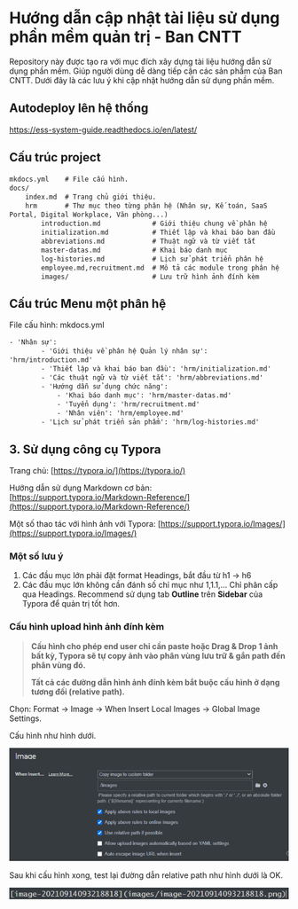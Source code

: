 # Hướng dẫn cập nhật tài liệu sử dụng phần mềm quản trị - Ban CNTT

Repository này được tạo ra với mục đích xây dựng tài liệu hướng dẫn sử dụng phần mềm. Giúp người dùng dễ dàng tiếp cận các sản phẩm của Ban CNTT. Dưới đây là các lưu ý khi cập nhật hướng dẫn sử dụng phần mềm.
## Autodeploy lên hệ thống
https://ess-system-guide.readthedocs.io/en/latest/

## Cấu trúc project 

    mkdocs.yml    # File cấu hình.
    docs/
        index.md  # Trang chủ giới thiệu.
        hrm       # Thư mục theo từng phân hệ (Nhân sự, Kế toán, SaaS Portal, Digital Workplace, Văn phòng...)
            introduction.md             # Giới thiệu chung về phân hệ
            initialization.md           # Thiết lập và khai báo ban đầu
            abbreviations.md            # Thuật ngữ và từ viết tắt
            master-datas.md             # Khai báo danh mục 
            log-histories.md            # Lịch sử phát triển phân hệ
            employee.md,recruitment.md  # Mô tả các module trong phân hệ
            images/                     # Lưu trữ hình ảnh đính kèm

## Cấu trúc Menu một phân hệ

File cấu hình: mkdocs.yml

    - 'Nhân sự': 
            - 'Giới thiệu về phân hệ Quản lý nhân sự': 'hrm/introduction.md'
            - 'Thiết lập và khai báo ban đầu': 'hrm/initialization.md'
            - 'Các thuật ngữ và từ viết tắt': 'hrm/abbreviations.md'
            - 'Hướng dẫn sử dụng chức năng':
                - 'Khai báo danh mục': 'hrm/master-datas.md'
                - 'Tuyển dụng': 'hrm/recruitment.md'
                - 'Nhân viên': 'hrm/employee.md'
           	- 'Lịch sử phát triển sản phẩm': 'hrm/log-histories.md'
## 3. Sử dụng công cụ Typora 

Trang chủ: [https://typora.io/](https://typora.io/)

Hướng dẫn sử dụng Markdown cơ bản: [https://support.typora.io/Markdown-Reference/](https://support.typora.io/Markdown-Reference/)

Một số thao tác với hình ảnh với Typora: [https://support.typora.io/Images/](https://support.typora.io/Images/)

### Một số lưu ý

1. Các đầu mục lớn phải đặt format Headings, bắt đầu từ h1 -> h6
2. Các đầu mục lớn không cần đánh số chỉ mục như 1,1.1,... Chỉ phân cấp qua Headings. Recommend sử dụng tab **Outline** trên **Sidebar** của Typora để quản trị tốt hơn. 

### Cấu hình upload  hình ảnh  đính kèm

> **Cấu hình cho phép end user chỉ cần paste hoặc Drag & Drop 1 ảnh bất kỳ, Typora sẽ tự copy ảnh vào phân vùng lưu trữ & gắn path đến phân vùng đó.**
>
> **Tất cả các đường dẫn hình ảnh đính kèm bắt buộc cấu hình ở dạng tương đối (relative path).**

Chọn: Format → Image → When Insert Local Images → Global Image Settings.

Cấu hình như hình dưới.

![image-20210914093218818](images/image-20210914093218818.png)

Sau khi cấu hình xong, test lại đường dẫn relative path như hình dưới là OK.

![image-20210914093759081](images/image-20210914093759081.png)



### 



